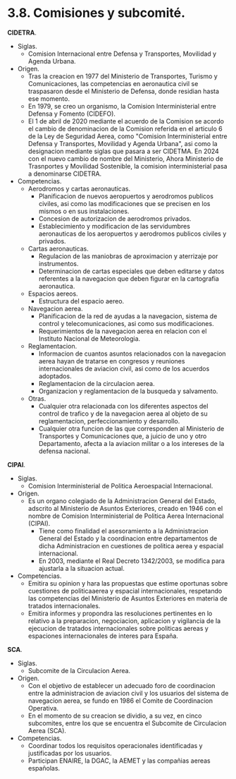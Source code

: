 
# 3.8. Comisiones y subcomité.

**CIDETRA**.
- Siglas.
	- Comision Internacional entre Defensa y Transportes, Movilidad y Agenda Urbana.
- Origen.
	- Tras la creacion en 1977 del Ministerio de Transportes, Turismo y Comunicaciones, las competencias en aeronautica civil se traspasaron desde el Ministerio de Defensa, donde residian hasta ese momento.
	- En 1979, se creo un organismo, la Comision Interministerial entre Defensa y Fomento (CIDEFO).
	- El 1 de abril de 2020 mediante el acuerdo de la Comision se acordo el cambio de denominacion de la Comision referida en el articulo 6 de la Ley de Seguridad Aerea, como "Comision Interministerial entre Defensa y Transportes, Movilidad y Agenda Urbana", asi como la designacion mediante siglas que pasara a ser CIDETMA. En 2024 con el nuevo cambio de nombre del Ministerio, Ahora Ministerio de Trasnportes y Movilidad Sostenible, la comision interministerial pasa a denominarse CIDETRA.
- Competencias.
	- Aerodromos y cartas aeronauticas.
		- Planificacion de nuevos aeropuertos y aerodromos publicos civiles, asi como las modificaciones que se precisen en los mismos o en sus instalaciones.
		- Concesion de autorizacion de aerodromos privados.
		- Establecimiento y modificacion de las servidumbres aeronauticas de los aeropuertos y aerodromos publicos civiles y privados.
	- Cartas aeronauticas.
		- Regulacion de las maniobras de aproximacion y aterrizaje por instrumentos.
		- Determinacion de cartas especiales que deben editarse y datos referentes a la navegacion que deben figurar en la cartografia aeronautica.
	- Espacios aereos.
		- Estructura del espacio aereo.
	- Navegacion aerea.
		- Planificacion de la red de ayudas a la navegacion, sistema de control y telecomunicaciones, asi como sus modificaciones.
		- Requerimientos de la navegacion aerea en relacion con el Instituto Nacional de Meteorologia.
	- Reglamentacion.
		- Informacion de cuantos asuntos relacionados con la navegacion aerea hayan de tratarse en congresos y reuniones internacionales de aviacion civil, asi como de los acuerdos adoptados.
		- Reglamentacion de la circulacion aerea.
		- Organizacion y reglamentacion de la busqueda y salvamento.
	- Otras.
		- Cualquier otra relacionada con los diferentes aspectos del control de trafico y de la navegacion aerea al objeto de su reglamentacion, perfeccionamiento y desarrollo.
		- Cualquier otra funcion de las que corresponden al Ministerio de Transportes y Comunicaciones que, a juicio de uno y otro Departamento, afecta a la aviacion militar o a los intereses de la defensa nacional.

**CIPAI**.
- Siglas.
	- Comision Interministerial de Politica Aeroespacial Internacional.
- Origen.
	- Es un organo colegiado de la Administracion General del Estado, adscrito al Ministerio de Asuntos Exteriores, creado en 1946 con el nombre de Comision Interministerial de Politica Aerea Internacional (CIPAI).
		- Tiene como finalidad el asesoramiento a la Administracion General del Estado y la coordinacion entre departamentos de dicha Administracion en cuestiones de politica aerea y espacial internacional.
		- En 2003, mediante el Real Decreto 1342/2003, se modifica para ajustarla a la situacion actual.
- Competencias.
	- Emitira su opinion y hara las propuestas que estime oportunas sobre cuestiones de politicaaerea y espacial internacionales, respetando las competencias del Ministerio de Asuntos Exteriores en materia de tratados internacionales.
	- Emitira informes y propondra las resoluciones pertinentes en lo relativo a la preparacion, negociacion, aplicacion y vigilancia de la ejecucion de tratados internacionales sobre politicas aereas y espaciones internacionales de interes para España.

**SCA**.
- Siglas.
	- Subcomite de la Circulacion Aerea.
- Origen.
	- Con el objetivo de establecer un adecuado foro de coordinacion entre la administracion de aviacion civil y los usuarios del sistema de navegacion aerea, se fundo en 1986 el Comite de Coordinacion Operativa.
	- En el momento de su creacion se dividio, a su vez, en cinco subcomites, entre los que se encuentra el Subcomite de Circulacion Aerea (SCA).
- Competencias.
	- Coordinar todos los requisitos operacionales identificadas y justificadas por los usuarios.
	- Participan ENAIRE, la DGAC, la AEMET y las compañias aereas españolas.

